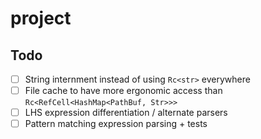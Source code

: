# project

## Todo

- [ ] String internment instead of using `Rc<str>` everywhere
- [ ] File cache to have more ergonomic access than `Rc<RefCell<HashMap<PathBuf, Str>>>`
- [ ] LHS expression differentiation / alternate parsers
- [ ] Pattern matching expression parsing + tests
